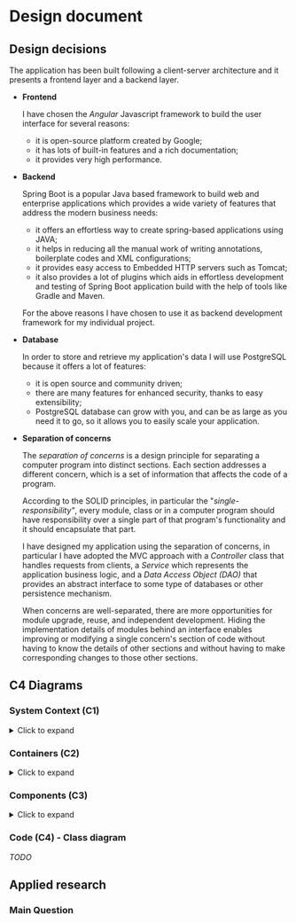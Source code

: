 # Design document

## Design decisions

The application has been built following a client-server architecture and it presents a frontend layer and a backend layer.

- **Frontend**

  I have chosen the *Angular* Javascript framework to build the user interface for several reasons:

  - it is open-source platform created by Google;
  - it has lots of built-in features and a rich documentation;
  - it provides very high performance.

-  **Backend**

    Spring Boot is a popular Java based framework to build web and enterprise applications which provides a wide variety of features that address the modern business needs:

    - it offers an effortless way to create spring-based applications using JAVA;
    - it helps in reducing all the manual work of writing annotations, boilerplate codes and XML configurations;
    - it provides easy access to Embedded HTTP servers such as Tomcat;
    - it also provides a lot of plugins which aids in effortless development and testing of Spring Boot application build with the help of tools like Gradle and Maven.

    For the above reasons I have chosen to use it as backend development framework for my individual project.

-  **Database**

    In order to store and retrieve my application's data I will use PostgreSQL because it offers a lot of features:

    - it is open source and community driven;
    - there are many features for enhanced security, thanks to easy extensibility;
    - PostgreSQL database can grow with you, and can be as large as you need it to go, so it allows you to easily scale your application.

- **Separation of concerns**

  The *separation of concerns* is a design principle for separating a computer program into distinct sections. Each section addresses a different concern, which is a set of information that affects the code of a program.

  According to the SOLID principles, in particular the "*single-responsibility"*, every module, class or in a computer program should have responsibility over a single part of that program's functionality and it should encapsulate that part.

  I have designed my application using the separation of concerns, in particular I have adopted the MVC approach with a *Controller* class that handles requests from clients, a *Service* which represents the application business logic, and a *Data Access Object (DAO)* that provides an abstract interface to some type of databases or other persistence mechanism.

  When concerns are well-separated, there are more opportunities for module upgrade, reuse, and independent development. Hiding the implementation details of modules behind an interface enables improving or modifying a single concern's section of code without having to know the details of other sections and without having to make corresponding changes to those other sections.

## C4 Diagrams

### System Context (C1)

<details>
    <summary>Click to expand</summary>
    <img src="diagrams/C1.png" style="zoom: 67%;" />
</details>

### Containers (C2)

<details>
    <summary>Click to expand</summary>
    <img src="diagrams/C2.png" style="zoom: 67%;" />
</details>


### Components (C3)

<details>
    <summary>Click to expand</summary>
    <img src="diagrams/C3.png" style="zoom: 67%;" />
</details>


### Code (C4) - Class diagram

*TODO*

## Applied research

### Main Question



